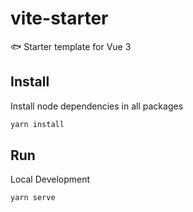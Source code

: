 # vite-starter
🐟 Starter template for Vue 3

## Install

Install node dependencies in all packages

```bash
yarn install
```

## Run

Local Development

```bash
yarn serve
```
